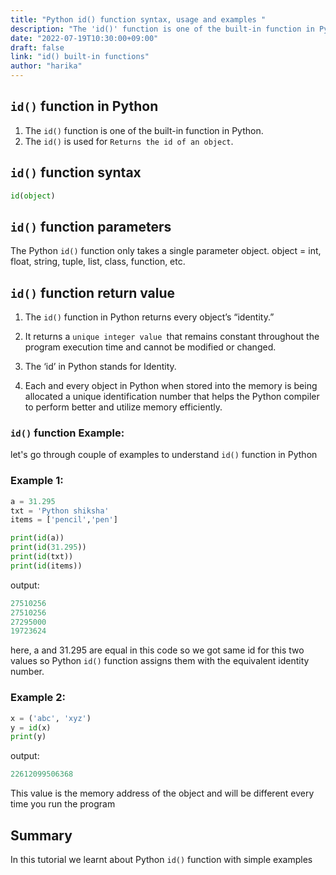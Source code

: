 ```yaml
---
title: "Python id() function syntax, usage and examples "
description: "The 'id()' function is one of the built-in function in Python"
date: "2022-07-19T10:30:00+09:00"
draft: false
link: "id() built-in functions"
author: "harika"
---
```


## `id()` function in Python

1. The `id()` function is one of the built-in function in Python.
2. The `id()` is used for `Returns the id of an object`.

## `id()` function syntax

```Python
id(object)
```
## `id()` function parameters

The Python `id()` function only takes a single parameter object.
object = int, float, string, tuple, list, class, function, etc.

## `id()` function return value

1. The `id()` function in Python returns every object’s “identity.” 

2. It returns a `unique integer value `that remains constant throughout the program execution time and cannot be modified or changed.

3. The ‘id’ in Python stands for Identity. 

4. Each and every object in Python when stored into the memory is being allocated a unique identification number that helps the Python compiler to perform better and utilize memory efficiently.

### `id()` function Example:

let's go through couple of examples to understand `id()` function in Python

### Example 1:

```Python
a = 31.295
txt = 'Python shiksha'
items = ['pencil','pen']

print(id(a))
print(id(31.295))
print(id(txt))
print(id(items))
```
output:

```Python
27510256
27510256
27295000
19723624
```
here, a and 31.295 are equal in this code so we got same id for this two  values so Python `id()` function assigns them with the equivalent identity number.

### Example 2:

```Python
x = ('abc', 'xyz')
y = id(x)
print(y)
```
output:

```Python
22612099506368
```
This value is the memory address of the object and will be different every time you run the program

## Summary
In this tutorial we learnt about Python `id()` function with simple examples